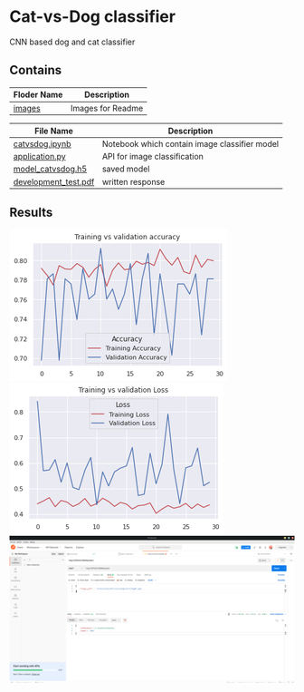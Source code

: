 # Cat-vs-Dog classifier
CNN based dog and cat classifier

## Contains
Floder Name | Description
------------|--------------
[images](https://github.com/aasmanbashyal/CAT-and-DOG/blob/main/images)      | Images for Readme

File Name  | Description
------------- | -------------
[catvsdog.ipynb](https://github.com/aasmanbashyal/CAT-and-DOG/blob/main/catvsdog.ipynb)  | Notebook which contain image classifier model
[application.py](https://github.com/aasmanbashyal/CAT-and-DOG/blob/main/application.py)  | API for image classification
[model_catvsdog.h5](https://github.com/aasmanbashyal/CAT-and-DOG/blob/main/model_catvsdog.h5) | saved model
[development_test.pdf](https://github.com/aasmanbashyal/CAT-and-DOG/blob/main/development_test.pdf) | written response

## Results
<img src="https://github.com/aasmanbashyal/CAT-and-DOG/blob/main/images/acc.png" >
<img src="https://github.com/aasmanbashyal/CAT-and-DOG/blob/main/images/loss.png" >
<img src="https://github.com/aasmanbashyal/CAT-and-DOG/blob/main/images/api_result.png" >
